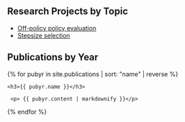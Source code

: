 <h2>Research Projects by Topic</h2>

<ul>
 	<li><a href="projects/offpolicy.html">Off-policy policy evaluation</a></li>
 	<li><a href="projects/stepsizes.html">Stepsize selection</a></li>
</ul>

<h2>Publications by Year</h2>

{% for pubyr in site.publications | sort: "name"  | reverse %}

    <h3>{{ pubyr.name }}</h3>

     <p> {{ pubyr.content | markdownify }}</p>

{% endfor %}


